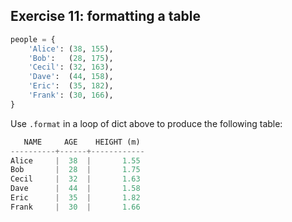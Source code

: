 ## Exercise 11: formatting a table

```py
people = {
    'Alice': (38, 155),
    'Bob':   (28, 175),
    'Cecil': (32, 163),
    'Dave':  (44, 158),
    'Eric':  (35, 182),
    'Frank': (30, 166),
}
```

Use `.format` in a loop of dict above to produce the following table:

```python
   NAME     AGE    HEIGHT (m)
----------+------+------------
Alice     |  38  |       1.55
Bob       |  28  |       1.75
Cecil     |  32  |       1.63
Dave      |  44  |       1.58
Eric      |  35  |       1.82
Frank     |  30  |       1.66
```
